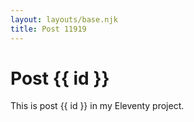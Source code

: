 ```yaml
---
layout: layouts/base.njk
title: Post 11919
---
```


# Post {{ id }}

This is post {{ id }} in my Eleventy project.
